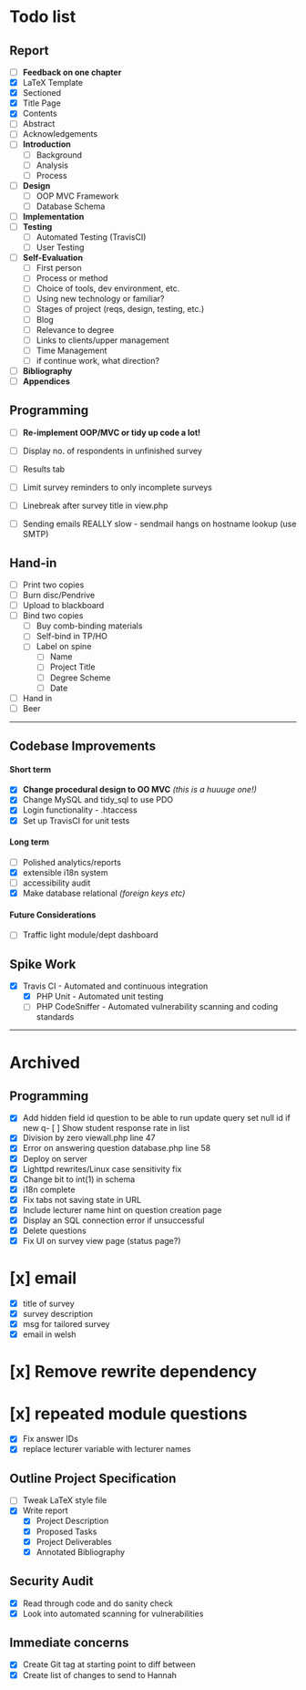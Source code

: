 # Todo list

## Report
- [ ] **Feedback on one chapter**
- [x] LaTeX Template
- [x] Sectioned
- [x] Title Page
- [x] Contents
- [ ] Abstract
- [ ] Acknowledgements
- [ ] **Introduction**
  - [ ] Background
  - [ ] Analysis
  - [ ] Process
- [ ] **Design**
  - [ ] OOP MVC Framework
  - [ ] Database Schema
- [ ] **Implementation**
- [ ] **Testing**
  - [ ] Automated Testing (TravisCI)
  - [ ] User Testing
- [ ] **Self-Evaluation**
  - [ ] First person
  - [ ] Process or method
  - [ ] Choice of tools, dev environment, etc.
  - [ ] Using new technology or familiar?
  - [ ] Stages of project (reqs, design, testing, etc.)
  - [ ] Blog
  - [ ] Relevance to degree
  - [ ] Links to clients/upper management
  - [ ] Time Management
  - [ ] if continue work, what direction?
- [ ] **Bibliography**
- [ ] **Appendices**

## Programming
- [ ] **Re-implement OOP/MVC or tidy up code a lot!**
- [ ] Display no. of respondents in unfinished survey
- [ ] Results tab
- [ ] Limit survey reminders to only incomplete surveys

- [ ] Linebreak after survey title in view.php
- [ ] Sending emails REALLY slow - sendmail hangs on hostname lookup (use SMTP)

## Hand-in
- [ ] Print two copies
- [ ] Burn disc/Pendrive
- [ ] Upload to blackboard
- [ ] Bind two copies
  - [ ] Buy comb-binding materials
  - [ ] Self-bind in TP/HO
  - [ ] Label on spine
    - [ ] Name
    - [ ] Project Title
    - [ ] Degree Scheme
    - [ ] Date
- [ ] Hand in
- [ ] Beer

---

## Codebase Improvements

#### Short term
- [x] **Change procedural design to OO MVC** *(this is a huuuge one!)*
- [x] Change MySQL and tidy_sql to use PDO
- [x] Login functionality - .htaccess
- [x] Set up TravisCI for unit tests

#### Long term
- [ ] Polished analytics/reports
- [x] extensible i18n system
- [ ] accessibility audit
- [x] Make database relational *(foreign keys etc)*

#### Future Considerations
- [ ] Traffic light module/dept dashboard

## Spike Work
- [x] Travis CI - Automated and continuous integration
  - [x] PHP Unit - Automated unit testing
  - [ ] PHP CodeSniffer - Automated vulnerability scanning and coding standards

---

# Archived

## Programming
- [x] Add hidden field id question to be able to run update query
    set null id if new q- [ ] Show student response rate in list
- [x] Division by zero
    viewall.php line 47
- [x] Error on answering question
    database.php line 58
- [x] Deploy on server
- [x] Lighttpd rewrites/Linux case sensitivity fix
- [x] Change bit to int(1) in schema
- [x] i18n complete
- [x] Fix tabs not saving state in URL
- [x] Include lecturer name hint on question creation page
- [x] Display an SQL connection error if unsuccessful
- [x] Delete questions
- [x] Fix UI on survey view page (status page?)
# [x] email
  - [x] title of survey
  - [x] survey description
  - [x] msg for tailored survey
  - [x] email in welsh
# [x] Remove rewrite dependency
# [x] repeated module questions
  - [x] Fix answer IDs
- [x] replace lecturer variable with lecturer names

## Outline Project Specification
- [ ] Tweak LaTeX style file
- [x] Write report
  - [x] Project Description
  - [x] Proposed Tasks
  - [x] Project Deliverables
  - [x] Annotated Bibliography

## Security Audit
- [x] Read through code and do sanity check
- [x] Look into automated scanning for vulnerabilities

## Immediate concerns
- [x] Create Git tag at starting point to diff between
- [x] Create list of changes to send to Hannah
